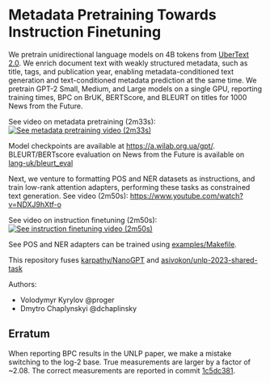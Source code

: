 # Metadata Pretraining Towards Instruction Finetuning

We pretrain unidirectional language models on 4B tokens from [UberText 2.0](https://lang.org.ua/en/ubertext/). We enrich document text with weakly structured metadata, such as title, tags, and publication year, enabling metadata-conditioned text generation and text-conditioned metadata prediction at the same time. We pretrain GPT-2 Small, Medium, and Large models on a single GPU, reporting training times, BPC on BrUK, BERTScore, and BLEURT on titles for 1000 News from the Future.

See video on metadata pretraining (2m33s):
[![See metadata pretraining video (2m33s)](https://img.youtube.com/vi/FYJZBXfLaDA/maxresdefault.jpg)](https://youtu.be/FYJZBXfLaDA)


Model checkpoints are available at https://a.wilab.org.ua/gpt/. BLEURT/BERTscore evaluation on News from the Future is available on [lang-uk/bleurt_eval](https://github.com/lang-uk/bleurt_eval)

Next, we venture to formatting POS and NER datasets as instructions, and train low-rank attention adapters, performing these tasks as constrained text generation. See video (2m50s): https://www.youtube.com/watch?v=NDXJ9hXtf-o

See video on instruction finetuning (2m50s):
[![See instruction finetuning video (2m50s)](https://img.youtube.com/vi/NDXJ9hXtf-o/maxresdefault.jpg)](https://youtu.be/NDXJ9hXtf-o)

See POS and NER adapters can be trained using [examples/Makefile](examples/Makefile).

This repository fuses [karpathy/NanoGPT](https://github.com/karpathy/nanoGPT) and [asivokon/unlp-2023-shared-task](https://github.com/asivokon/unlp-2023-shared-task)


Authors:

- Volodymyr Kyrylov @proger
- Dmytro Chaplynskyi @dchaplinsky

## Erratum

When reporting BPC results in the UNLP paper, we make a mistake switching to the log-2 base. True measurements are larger by a factor of ~2.08. The correct measurements are reported in commit [1c5dc381](https://github.com/proger/uk4b/commit/1c5dc381d72b6814dda93faba23aa90e6f360418).

